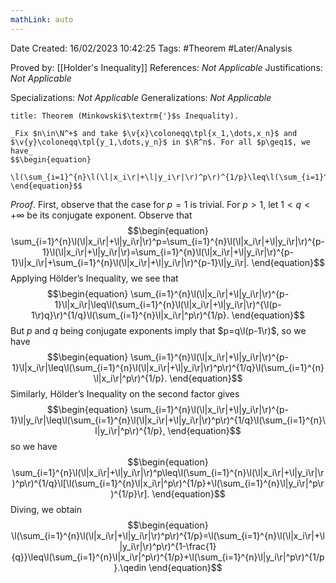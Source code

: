 ```yaml
---
mathLink: auto
---
```


<div class="topSpace"></div>

Date Created: 16/02/2023 10:42:25
Tags: #Theorem #Later/Analysis

Proved by: [[Holder's Inequality]]
References: _Not Applicable_
Justifications: _Not Applicable_

Specializations: _Not Applicable_
Generalizations: _Not Applicable_

``` ad-Theorem
title: Theorem (Minkowski$\textrm{'}$s Inequality).

_Fix $n\in\N^+$ and take $\v{x}\coloneqq\tpl{x_1,\dots,x_n}$ and $\v{y}\coloneqq\tpl{y_1,\dots,y_n}$ in $\R^n$. For all $p\geq1$, we have_
$$\begin{equation}
    \l(\sum_{i=1}^{n}\l(\l|x_i\r|+\l|y_i\r|\r)^p\r)^{1/p}\leq\l(\sum_{i=1}^{n}\l|x_i\r|^p\r)^{1/p}\!+\l(\sum_{i=1}^{n}\l|y_i\r|^p\r)^{1/p}=\|\v{x}\|_p+\|\v{y}\|_p.
\end{equation}$$

```

_Proof_. First, observe that the case for $p=1$ is trivial. For $p>1$, let $1<q<+\infty$ be its conjugate exponent. Observe that
$$\begin{equation}
    \sum_{i=1}^{n}\l(\l|x_i\r|+\l|y_i\r|\r)^p=\sum_{i=1}^{n}\l(\l|x_i\r|+\l|y_i\r|\r)^{p-1}\l(\l|x_i\r|+\l|y_i\r|\r)=\sum_{i=1}^{n}\l(\l|x_i\r|+\l|y_i\r|\r)^{p-1}\l|x_i\r|+\sum_{i=1}^{n}\l(\l|x_i\r|+\l|y_i\r|\r)^{p-1}\l|y_i\r|.
\end{equation}$$
Applying Hölder$\textrm{'}$s Inequality, we see that
$$\begin{equation}
    \sum_{i=1}^{n}\l(\l|x_i\r|+\l|y_i\r|\r)^{p-1}\l|x_i\r|\leq\l(\sum_{i=1}^{n}\l(\l|x_i\r|+\l|y_i\r|\r)^{\l(p-1\r)q}\r)^{1/q}\l(\sum_{i=1}^{n}\l|x_i\r|^p\r)^{1/p}.
\end{equation}$$
But $p$ and $q$ being conjugate exponents imply that $p=q\l(p-1\r)$, so we have
$$\begin{equation}
    \sum_{i=1}^{n}\l(\l|x_i\r|+\l|y_i\r|\r)^{p-1}\l|x_i\r|\leq\l(\sum_{i=1}^{n}\l(\l|x_i\r|+\l|y_i\r|\r)^p\r)^{1/q}\l(\sum_{i=1}^{n}\l|x_i\r|^p\r)^{1/p}.
\end{equation}$$
Similarly, Hölder$\textrm{'}$s Inequality on the second factor gives
$$\begin{equation}
    \sum_{i=1}^{n}\l(\l|x_i\r|+\l|y_i\r|\r)^{p-1}\l|y_i\r|\leq\l(\sum_{i=1}^{n}\l(\l|x_i\r|+\l|y_i\r|\r)^p\r)^{1/q}\l(\sum_{i=1}^{n}\l|y_i\r|^p\r)^{1/p},
\end{equation}$$
so we have
$$\begin{equation}
    \sum_{i=1}^{n}\l(\l|x_i\r|+\l|y_i\r|\r)^p\leq\l(\sum_{i=1}^{n}\l(\l|x_i\r|+\l|y_i\r|\r)^p\r)^{1/q}\l[\l(\sum_{i=1}^{n}\l|x_i\r|^p\r)^{1/p}+\l(\sum_{i=1}^{n}\l|y_i\r|^p\r)^{1/p}\r].
\end{equation}$$
Diving, we obtain
$$\begin{equation}
    \l(\sum_{i=1}^{n}\l(\l|x_i\r|+\l|y_i\r|\r)^p\r)^{1/p}=\l(\sum_{i=1}^{n}\l(\l|x_i\r|+\l|y_i\r|\r)^p\r)^{1-\frac{1}{q}}\leq\l(\sum_{i=1}^{n}\l|x_i\r|^p\r)^{1/p}+\l(\sum_{i=1}^{n}\l|y_i\r|^p\r)^{1/p}.\qedin
\end{equation}$$
